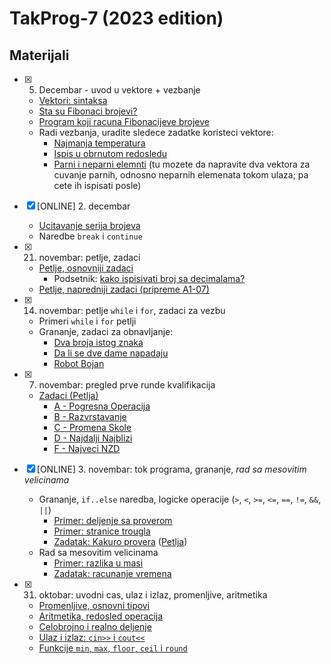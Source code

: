 # TakProg-7 (2023 edition)

<!-- > Casovi ce se odrzavati **utorkom u 14 casova kabinetu 308** -->

<!-- > [**Informacije u vezi takmicenja - Takprog**](https://takprog.petlja.org/osnovnaskola)  
> 
> Potrebno je:
> 1. [Napraviti nalog na petlji](https://petlja.org/sr-Latn-RS/Account/Register) **ukoliko ga vec nemate**
> 2. [Registrovati se za takmicenje](https://takprog.petlja.org/osnovnaskola/registration) (kao opstinu stavljate **Beograd - Stari grad**)
> 3. Istampati i dati roditeljima da potpisu [izjavu](https://takprog.petlja.org/resources/site/srednjaskola/Izjava_ZastitaPodataka.pdf) (obicno to ne traze, ali bolje je imati nego ne)
> 4. Iscimati skolskog nastavnika informatike da vam **odobri** registraciju prema [uputstvu](https://takprog.petlja.org/osnovnaskola) -->

<!-- > [Razvojno okruzenje - Code::Blocks](https://www.fosshub.com/Code-Blocks.html?dwl=codeblocks-20.03mingw-setup.exe)

> **Gde naci zadatke?**
> - [Petljina zbirka](https://petlja.org/biblioteka/r/kursevi/Zbirka) (osnove programiranja, ne nuzno takmicarske stvari)
> - [Pripreme za takmicenja](https://takprog.petlja.org/osnovnaskola/posts/16) (lekcije su u Pythonu, al zadaci su super) -->

## Materijali

- [x] 5. Decembar - uvod u vektore + vezbanje
  - [Vektori: sintaksa](materijali/nizovi/sintaksa.cpp)
  - [Sta su Fibonaci brojevi?](https://sr.wikipedia.org/wiki/%D0%A4%D0%B8%D0%B1%D0%BE%D0%BD%D0%B0%D1%87%D0%B8%D1%98%D0%B5%D0%B2_%D0%BD%D0%B8%D0%B7)
  - [Program koji racuna Fibonacijeve brojeve](materijali/nizovi/fibonaci.cpp)
  - Radi vezbanja, uradite sledece zadatke koristeci vektore:
    - [Najmanja temperatura](https://petlja.org/biblioteka/r/Zbirka/najmanja_temperatura1)
    - [Ispis u obrnutom redosledu](https://petlja.org/biblioteka/r/Zbirka/ispis_u_obratnom_redosledu)
    - [Parni i neparni elemnti](https://petlja.org/biblioteka/r/Zbirka/parni_i_neparni_elementi) (tu mozete da napravite dva vektora za cuvanje parnih, odnosno neparnih elemenata tokom ulaza; pa cete ih ispisati posle)

- [x] \[ONLINE\] 2. decembar
  - [Ucitavanje serija brojeva](https://petlja.org/biblioteka/r/Zbirka/03%20Iteracija/01%20serije/02%20ucitavanje)
  - Naredbe `break` i `continue`

- [x] 21. novembar: petlje, zadaci
  - [Petlje, osnovniji zadaci](https://petlja.org/biblioteka/r/Zbirka/03%20Iteracija/01%20serije/01%20pravilne_serije)
    - Podsetnik: [kako ispisivati broj sa decimalama?](materijali/23.11.07/decimale.cpp)
  - [Petlje, napredniji zadaci (pripreme A1-07)](https://arena.petlja.org/competition/pripreme-a1-07)

- [x] 14. novembar: petlje `while` i `for`, zadaci za vezbu
  - Primeri `while` i `for` petlji 
  - Grananje, zadaci za obnavljanje:
    - [Dva broja istog znaka](https://petlja.org/biblioteka/r/Zbirka/dva_broja_istog_znaka)
    - [Da li se dve dame napadaju](https://petlja.org/biblioteka/r/Zbirka/da_li_se_dve_dame_napadaju)
    - [Robot Bojan](https://arena.petlja.org/sr-Latn-RS/competition/pripreme-a1-03#tab_134976)

- [x] 7. novembar: pregled prve runde kvalifikacija
  - [Zadaci (Petlja)](https://arena.petlja.org/competition/os7-202324-kvalifikacije1n)
    - [A - Pogresna Operacija](materijali/23.11.07/A_pogresna_operacija.cpp)
    - [B - Razvrstavanje](materijali/23.11.07/B_razvrstavanje.cpp)
    - [C - Promena Skole](materijali/23.11.07/C_promena_skole.cpp)
    - [D - Najdalji Najblizi](materijali/23.11.07/D_najdalji_najblizi.cpp)
    - [F - Najveci NZD](materijali/23.11.07/F_najveci_nzd.cpp)

- [x] \[ONLINE\] 3. novembar: tok programa, grananje, *rad sa mesovitim velicinama*
  - Grananje, `if..else` naredba, logicke operacije (`>`, `<`, `>=`, `<=`, `==`, `!=`, `&&`, `||`) 
    - [Primer: deljenje sa proverom](materijali/23.11.03/deljenje_provera.cpp)
    - [Primer: stranice trougla](materijali/23.11.03/stranice_trougla.cpp)
    - [Zadatak: Kakuro provera](materijali/23.11.03/kakuro_provera.cpp) ([Petlja](https://arena.petlja.org/competition/os7-202223-kvalifikacije1n#tab_134844))
  - Rad sa mesovitim velicinama
    - [Primer: razlika u masi](materijali/23.11.03/razlika_masa.cpp)
    - [Zadatak: racunanje vremena](materijali/23.11.03/racunanje_vremena.cpp)

- [x] 31. oktobar: uvodni cas, ulaz i izlaz, promenljive, aritmetika
  - [Promenljive, osnovni tipovi](materijali/23.10.31/promeljive_tipovi.cpp)
  - [Aritmetika, redosled operacija](materijali/23.10.31/aritmetika.cpp)
  - [Celobrojno i realno deljenje](materijali/23.10.31/celobrojno_realno_deljenje.cpp)
  - [Ulaz i izlaz: `cin>>` i `cout<<`](materijali/23.10.31/ulaz_izlaz.cpp)
  - [Funkcije `min`, `max`, `floor`, `ceil` i `round`](materijali/23.10.31/funkcije_brojevi.cpp)

<!-- ## Sledece teme

Na pocetku cemo se primarno baviti osnovama programiranja u `C++`u, kasnije prelazimo full-time na takmicarske zadatke 🙂

- [ ] Iteracija: `for` petlja, pravilne serije brojeva
- [ ] Iteracija: `while` petlja, ucitavanje serija brojeva
- [ ] Preslikavanje serija brojeva, tabeliranje funkcija
- [ ] Osnovni algoritmi nad serijama brojeva, suma, faktorijel, prosek
- [ ] Filtriranje serija brojeva, minimum/maksimum serije
- [ ] Nizovi, struktura `vector`
- [ ] Linearna pretraga niza
- [ ] Sortiranje, binarna pretraga
- [ ] Matrice
- [ ] ... -->
